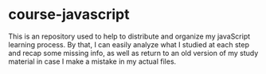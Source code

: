 # course-javascript
This is an repository used to help to distribute and organize my javaScript learning process.
By that, I can easily analyze what I studied at each step and recap some missing info, as well as return to an old 
version of my study material in case I make a mistake in my actual files.
